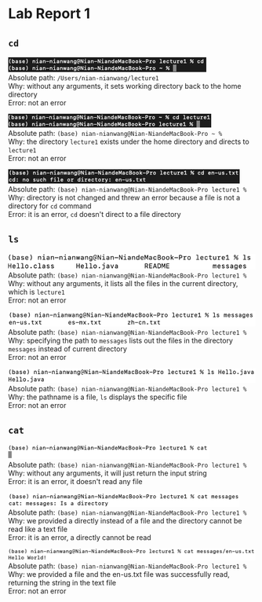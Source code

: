 # Lab Report 1
## `cd`
![Image](cd_none.png) <br>
Absolute path: `/Users/nian-nianwang/lecture1` <br>
Why: without any arguments, it sets working directory back to the home directory <br>
Error: not an error

![Image](cd_directory.png) <br>
Absolute path: `(base) nian-nianwang@Nian-NiandeMacBook-Pro ~ %` <br>
Why: the directory `lecture1` exists under the home directory and directs to `lecture1` <br>
Error: not an error

![Image](cd_file.png) <br>
Absolute path: `(base) nian-nianwang@Nian-NiandeMacBook-Pro lecture1 %` <br>
Why: directory is not changed and threw an error because a file is not a directory for `cd` command <br>
Error: it is an error, `cd` doesn't direct to a file directory

## `ls`
![Image](ls_none.png) <br>
Absolute path: `(base) nian-nianwang@Nian-NiandeMacBook-Pro lecture1 % ` <br>
Why: without any arguments, it lists all the files in the current directory, which is `lecture1` <br>
Error: not an error

![Image](ls_directory.png) <br>
Absolute path: `(base) nian-nianwang@Nian-NiandeMacBook-Pro lecture1 % ` <br>
Why: specifying the path to `messages` lists out the files in the directory `messages` instead of current directory <br>
Error: not an error

![Image](ls_file.png) <br>
Absolute path: `(base) nian-nianwang@Nian-NiandeMacBook-Pro lecture1 % ` <br>
Why: the pathname is a file, `ls` displays the specific file <br>
Error: not an error

## `cat`
![Image](cat_none.png) <br>
Absolute path: `(base) nian-nianwang@Nian-NiandeMacBook-Pro lecture1 % ` <br>
Why: without any arguments, it will just return the input string <br>
Error: it is an error, it doesn't read any file

![Image](cat_directory.png) <br>
Absolute path: `(base) nian-nianwang@Nian-NiandeMacBook-Pro lecture1 % ` <br>
Why: we provided a directly instead of a file and the directory cannot be read like a text file <br>
Error: it is an error, a directly cannot be read

![Image](cat_file.png) <br>
Absolute path: `(base) nian-nianwang@Nian-NiandeMacBook-Pro lecture1 % ` <br>
Why: we provided a file and the en-us.txt file was successfully read, returning the string in the text file <br>
Error: not an error

